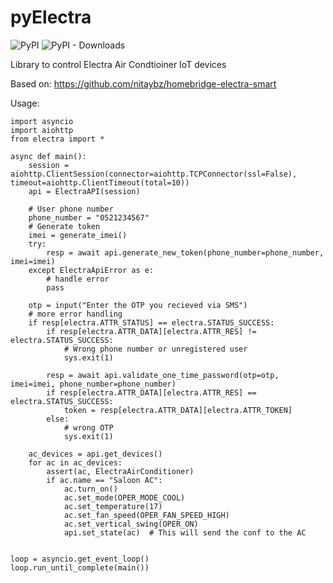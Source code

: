 # pyElectra

![PyPI](https://img.shields.io/pypi/v/pyelectra?label=pypi%20package)
![PyPI - Downloads](https://img.shields.io/pypi/dm/pyelectra)

Library to control Electra Air Condtioiner IoT devices

Based on: https://github.com/nitaybz/homebridge-electra-smart

Usage:
```
import asyncio
import aiohttp
from electra import *

async def main():
    session = aiohttp.ClientSession(connector=aiohttp.TCPConnector(ssl=False), timeout=aiohttp.ClientTimeout(total=10))
    api = ElectraAPI(session)

    # User phone number
    phone_number = "0521234567"
    # Generate token
    imei = generate_imei()
    try:
        resp = await api.generate_new_token(phone_number=phone_number, imei=imei)
    except ElectraApiError as e:
        # handle error
        pass

    otp = input("Enter the OTP you recieved via SMS")
    # more error handling
    if resp[electra.ATTR_STATUS] == electra.STATUS_SUCCESS:
        if resp[electra.ATTR_DATA][electra.ATTR_RES] != electra.STATUS_SUCCESS:
            # Wrong phone number or unregistered user
            sys.exit(1)
     
        resp = await api.validate_one_time_password(otp=otp, imei=imei, phone_number=phone_number)
        if resp[electra.ATTR_DATA][electra.ATTR_RES] == electra.STATUS_SUCCESS:
            token = resp[electra.ATTR_DATA][electra.ATTR_TOKEN]
        else:
            # wrong OTP
            sys.exit(1)
    
    ac_devices = api.get_devices()
    for ac in ac_devices:
        assert(ac, ElectraAirConditioner)
        if ac.name == "Saloon AC":
            ac.turn_on()
            ac.set_mode(OPER_MODE_COOL)
            ac.set_temperature(17)
            ac.set_fan_speed(OPER_FAN_SPEED_HIGH)
            ac.set_vertical_swing(OPER_ON)
            api.set_state(ac)  # This will send the conf to the AC


loop = asyncio.get_event_loop()
loop.run_until_complete(main())
```
